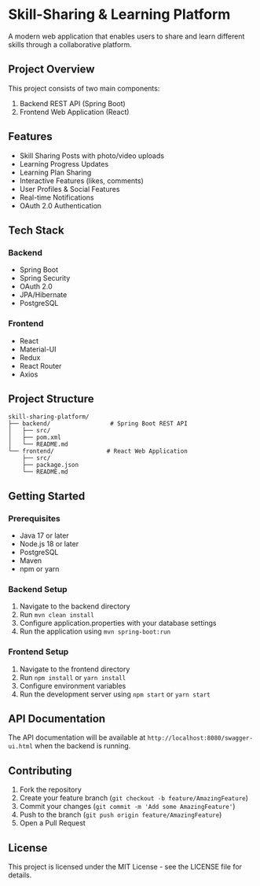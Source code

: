 # Skill-Sharing & Learning Platform

A modern web application that enables users to share and learn different skills through a collaborative platform.

## Project Overview

This project consists of two main components:
1. Backend REST API (Spring Boot)
2. Frontend Web Application (React)

## Features

- Skill Sharing Posts with photo/video uploads
- Learning Progress Updates
- Learning Plan Sharing
- Interactive Features (likes, comments)
- User Profiles & Social Features
- Real-time Notifications
- OAuth 2.0 Authentication

## Tech Stack

### Backend
- Spring Boot
- Spring Security
- OAuth 2.0
- JPA/Hibernate
- PostgreSQL

### Frontend
- React
- Material-UI
- Redux
- React Router
- Axios

## Project Structure

```
skill-sharing-platform/
├── backend/                 # Spring Boot REST API
│   ├── src/
│   ├── pom.xml
│   └── README.md
└── frontend/               # React Web Application
    ├── src/
    ├── package.json
    └── README.md
```

## Getting Started

### Prerequisites
- Java 17 or later
- Node.js 18 or later
- PostgreSQL
- Maven
- npm or yarn

### Backend Setup
1. Navigate to the backend directory
2. Run `mvn clean install`
3. Configure application.properties with your database settings
4. Run the application using `mvn spring-boot:run`

### Frontend Setup
1. Navigate to the frontend directory
2. Run `npm install` or `yarn install`
3. Configure environment variables
4. Run the development server using `npm start` or `yarn start`

## API Documentation

The API documentation will be available at `http://localhost:8080/swagger-ui.html` when the backend is running.

## Contributing

1. Fork the repository
2. Create your feature branch (`git checkout -b feature/AmazingFeature`)
3. Commit your changes (`git commit -m 'Add some AmazingFeature'`)
4. Push to the branch (`git push origin feature/AmazingFeature`)
5. Open a Pull Request

## License

This project is licensed under the MIT License - see the LICENSE file for details. 